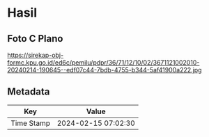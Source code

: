 # Hasil

## Foto C Plano

https://sirekap-obj-formc.kpu.go.id/ed6c/pemilu/pdpr/36/71/12/10/02/3671121002010-20240214-190645--edf07c44-7bdb-4755-b344-5af41900a222.jpg


## Metadata

| Key        | Value               |
| ---------- | ------------------- |
| Time Stamp | 2024-02-15 07:02:30 |



